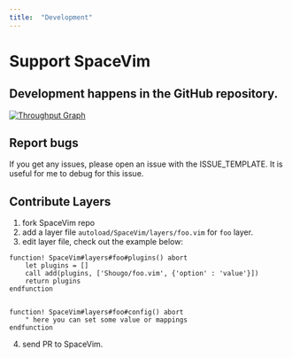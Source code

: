 ```yaml
---
title:  "Development"
---
```


# Support SpaceVim

## Development happens in the GitHub repository.

[![Throughput Graph](https://graphs.waffle.io/SpaceVim/SpaceVim/throughput.svg)](https://github.com/SpaceVim/SpaceVim)

## Report bugs

If you get any issues, please open an issue with the ISSUE_TEMPLATE. It is useful for me to debug for this issue.

## Contribute Layers

1. fork SpaceVim repo
2. add a layer file `autoload/SpaceVim/layers/foo.vim` for `foo` layer.
3. edit layer file, check out the example below:

```vim
function! SpaceVim#layers#foo#plugins() abort
    let plugins = []
    call add(plugins, ['Shougo/foo.vim', {'option' : 'value'}])
    return plugins
endfunction


function! SpaceVim#layers#foo#config() abort
    " here you can set some value or mappings
endfunction
```

4. send PR to SpaceVim.

